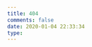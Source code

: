 ```yaml
---
title: 404
comments: false
date: 2020-01-04 22:33:34
type:
---
```

<!DOCTYPE html>
<html lang="en">
	<head>
		<meta charset="UTF-8">
		<title>404</title>
	</head>
	<body>
		<script type="text/javascript" 			  src="//qzonestyle.gtimg.cn/qzone/hybrid/app/404/search_children.js" charset="utf-8"></script>
	</body>
</html>